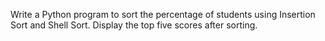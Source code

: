 Write a Python program to sort the percentage of students using Insertion Sort and Shell Sort. Display the top five scores after sorting.
